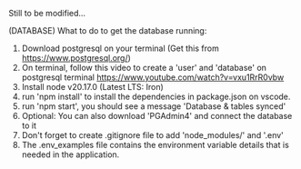 Still to be modified...

(DATABASE)
What to do to get the database running:
1. Download postgresql on your terminal (Get this from https://www.postgresql.org/)
2. On terminal, follow this video to create a 'user' and 'database' on postgresql terminal https://www.youtube.com/watch?v=vxu1RrR0vbw 
3. Install node v20.17.0   (Latest LTS: Iron)
4. run 'npm install' to install the dependencies in package.json on vscode.
5. run 'npm start', you should see a message 'Database & tables synced'
6. Optional: You can also download 'PGAdmin4' and connect the database to it
7. Don't forget to create .gitignore file to add 'node_modules/' and '.env'
8. The .env_examples file contains the environment variable details that is needed in the application.
